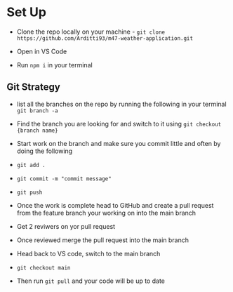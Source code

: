 # Set Up

- Clone the repo locally on your machine - `git clone https://github.com/Arditti93/m47-weather-application.git`

- Open in VS Code 

- Run `npm i` in your terminal 

## Git Strategy

- list all the branches on the repo by running the following in your terminal
`git branch -a`

- Find the branch you are looking for and switch to it using 
`git checkout {branch name}`

- Start work on the branch and make sure you commit little and often by doing the following

- `git add .` 

- `git commit -m "commit message"`

- `git push`

- Once the work is complete head to GitHub and create a pull request from the feature branch your working on into the main branch

- Get 2 reviwers on yor pull request

- Once reviewed merge the pull request into the main branch 

- Head back to VS code, switch to the main branch 

- `git checkout main` 

- Then run `git pull` and your code will be up to date  
